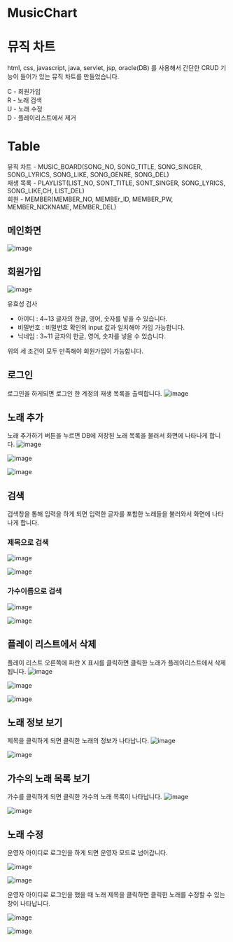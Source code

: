 # MusicChart

# 뮤직 차트
html, css, javascript, java, servlet, jsp, oracle(DB) 를 사용해서 간단한 CRUD 기능이 들어가 있는 뮤직 차트를 만들었습니다.

C - 회원가입 <br>
R - 노래 검색 <br>
U - 노래 수정 <br>
D - 플레이리스트에서 제거 <br>

# Table
 뮤직 차트 - MUSIC_BOARD(SONG_NO, SONG_TITLE, SONG_SINGER, SONG_LYRICS, SONG_LIKE, SONG_GENRE, SONG_DEL) <br>
 재생 목록 - PLAYLIST(LIST_NO, SONT_TITLE, SONT_SINGER, SONG_LYRICS, SONG_LIKE,CH, LIST_DEL) <br>
 회원 - MEMBER(MEMBER_NO, MEMBEr_ID, MEMBER_PW, MEMBER_NICKNAME, MEMBER_DEL) <br>

## 메인화면
![image](https://github.com/user-attachments/assets/341cbbda-dc09-4e82-bafd-59f8ef773529)

## 회원가입
![image](https://github.com/user-attachments/assets/2e423b51-2a61-42c9-8b2f-5d4ae1f3ed98)

유효성 검사
<ul>
  <li>
    아이디 : 4~13 글자의 한글, 영어, 숫자를 넣을 수 있습니다.
  </li>
  <li>
    비밀번호 : 비밀번호 확인의 input 값과 일치해야 가입 가능합니다.
  </li>
  <li>
    닉네임 : 3~11 글자의 한글, 영어, 숫자를 넣을 수 있습니다.
  </li>
</ul>

위의 세 조건이 모두 만족해야 회원가입이 가능합니다.

## 로그인
로그인을 하게되면 로그인 한 계정의 재생 목록을 출력합니다.
![image](https://github.com/user-attachments/assets/39b544a0-4ef2-446b-a5f7-2b2038458ec4)

## 노래 추가
노래 추가하기 버튼을 누르면 DB에 저장된 노래 목록을 불러서 화면에 나타나게 합니다.
![image](https://github.com/user-attachments/assets/f2bcbcd1-d9da-4329-ba5b-4f1daba2fd07)

![image](https://github.com/user-attachments/assets/89ecec3e-814e-41be-880b-6bb019d57ea6)

![image](https://github.com/user-attachments/assets/8690aad0-bc0a-44dd-9f50-3bf2799e5ae3)

## 검색
검색창을 통해 입력을 하게 되면 입력한 글자를 포함한 노래들을 불러와서 화면에 나타나게 합니다.
### 제목으로 검색
![image](https://github.com/user-attachments/assets/56c9b6b1-2acc-47d5-ae5e-b25eaa53d5d9)

![image](https://github.com/user-attachments/assets/8896ed82-7ed8-4d18-ace5-79be418f203f)

### 가수이름으로 검색


![image](https://github.com/user-attachments/assets/d178c8e5-fbc7-4f12-a76c-680fa32651c0)

![image](https://github.com/user-attachments/assets/9364a21d-1f75-44dc-8229-5ec469deb3f3)


## 플레이 리스트에서 삭제
플레이 리스트 오른쪽에 파란 X 표시를 클릭하면 클릭한 노래가 플레이리스트에서 삭제됩니다.
![image](https://github.com/user-attachments/assets/0e426c15-6792-4b53-b1f9-b5942ef5eb92)

![image](https://github.com/user-attachments/assets/5c5898be-eb18-45e5-8535-37001dff68b4)

![image](https://github.com/user-attachments/assets/1e12f3ff-8b80-482f-967e-fb760dcb589c)


## 노래 정보 보기
제목을 클릭하게 되면 클릭한 노래의 정보가 나타납니다.
![image](https://github.com/user-attachments/assets/46717f63-f67e-4c57-b5f7-a02509529f34)

![image](https://github.com/user-attachments/assets/897d97f4-1786-4b18-864b-51b89edcdcdb)

## 가수의 노래 목록 보기
가수를 클릭하게 되면 클릭한 가수의 노래 목록이 나타납니다.
![image](https://github.com/user-attachments/assets/8ad3ddce-edc6-4dd0-8d4c-1c1d6a359a24)

![image](https://github.com/user-attachments/assets/5499465d-a56e-4749-9007-773e825b85e8)


## 노래 수정
운영자 아이디로 로그인을 하게 되면 운영자 모드로 넘어갑니다.

![image](https://github.com/user-attachments/assets/9ac4adb7-fb4a-4306-83ef-f63e6e3d4eee)

![image](https://github.com/user-attachments/assets/8202a6b5-2a8b-4e6e-85e9-4944ea2c2ddd)


운영자 아이디로 로그인을 했을 때 노래 제목을 클릭하면 클릭한 노래를 수정할 수 있는 창이 나타납니다.

![image](https://github.com/user-attachments/assets/7583ff42-fa16-41f9-82ab-d53d58b69a66)

![image](https://github.com/user-attachments/assets/58c2a3ef-8388-40a5-b577-271e4fe7ac10)


